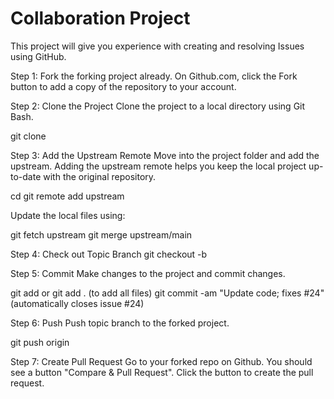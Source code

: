 # Collaboration Project

This project will give you experience with creating and resolving Issues using GitHub.

Step 1: Fork the forking project already.
  On Github.com, click the Fork button to add a copy of the repository to your account.
  
Step 2: Clone the Project
  Clone the project to a local directory using Git Bash.
  
  git clone <repo url> <project folder>
  
Step 3: Add the Upstream Remote
  Move into the project folder and add the upstream.  Adding the upstream remote helps you keep the local project up-to-date with the original repository.
  
  cd <project folder>
  git remote add upstream <repo url>
  
  Update the local files using:
  
  git fetch upstream
  git merge upstream/main
  
Step 4: Check out Topic Branch
  git checkout -b <topic>
  
Step 5: Commit
  Make changes to the project and commit changes.
  
  git add <file>   or   git add . (to add all files)
  git commit -am "Update code; fixes #24"   (automatically closes issue #24)
  
Step 6: Push
  Push topic branch to the forked project.
  
  git push origin <topic>
  
Step 7: Create Pull Request
  Go to your forked repo on Github.  You should see a button "Compare & Pull Request".  Click the button to create the pull request.

